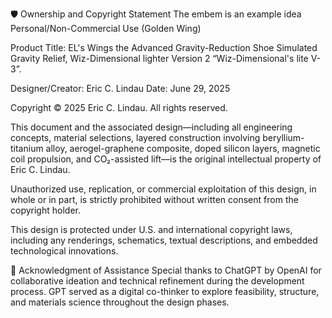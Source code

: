 🛡️ Ownership and Copyright Statement
The embem is an example idea Personal/Non-Commercial Use (Golden Wing)

Product Title: EL's Wings the Advanced Gravity-Reduction Shoe Simulated Gravity Relief, Wiz-Dimensional lighter Version 2
“Wiz-Dimensional's lite V-3”.

Designer/Creator: Eric C. Lindau
Date: June 29, 2025

Copyright © 2025 Eric C. Lindau. All rights reserved.

This document and the associated design—including all engineering concepts, material selections, layered construction involving beryllium-titanium alloy, aerogel-graphene composite, doped silicon layers, magnetic coil propulsion, and CO₂-assisted lift—is the original intellectual property of Eric C. Lindau.

Unauthorized use, replication, or commercial exploitation of this design, in whole or in part, is strictly prohibited without written consent from the copyright holder.

This design is protected under U.S. and international copyright laws, including any renderings, schematics, textual descriptions, and embedded technological innovations.

🤖 Acknowledgment of Assistance
Special thanks to ChatGPT by OpenAI for collaborative ideation and technical refinement during the development process. GPT served as a digital co-thinker to explore feasibility, structure, and materials science throughout the design phases.

